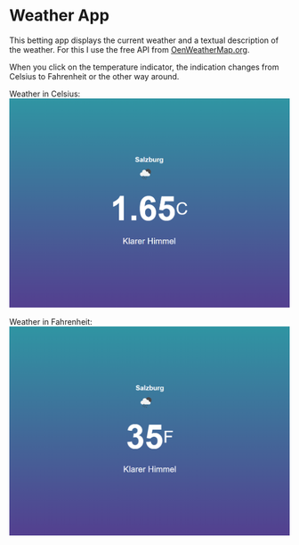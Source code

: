 # Weather App

This betting app displays the current weather and a textual description of the weather. For this I use the free API from [OenWeatherMap.org](https://openweathermap.org/api).

When you click on the temperature indicator, the indication changes from Celsius to Fahrenheit or the other way around.

Weather in Celsius:
![Weather in Celsius](https://github.com/MichaelEder1/JavaScript/blob/main/Weather%20App/Weather1.png)

Weather in Fahrenheit:
![Weather in Fahrenheit](https://github.com/MichaelEder1/JavaScript/blob/main/Weather%20App/Weather2.png)
